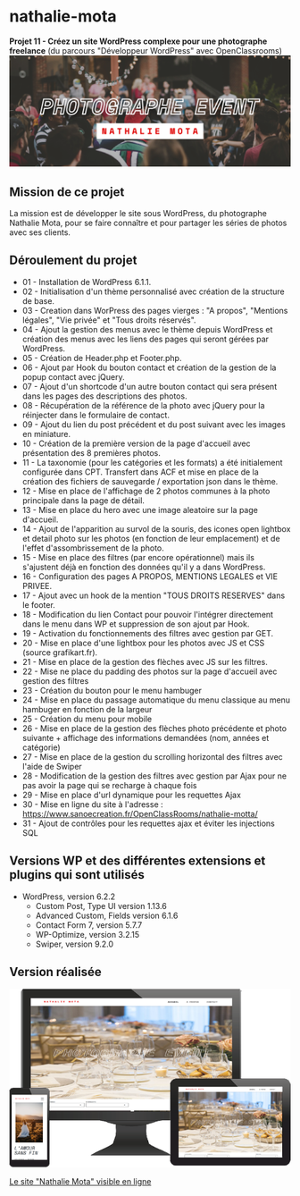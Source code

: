 # nathalie-mota

**Projet 11 - Créez un site WordPress complexe pour une photographe freelance** (du parcours "Développeur WordPress" avec OpenClassrooms)
![Nathalie Mota](./Banner-Nathalie-Motta.png)

## Mission de ce projet

La mission est de développer le site sous WordPress, du photographe Nathalie Mota, pour se faire connaître et pour partager les séries de photos avec ses clients.

## Déroulement du projet

- 01 - Installation de WordPress 6.1.1.
- 02 - Initialisation d'un thème personnalisé avec création de la structure de base.
- 03 - Creation dans WorPress des pages vierges : "A propos", "Mentions légales", "Vie privée" et "Tous droits réservés".
- 04 - Ajout la gestion des menus avec le thème depuis WordPress et création des menus avec les liens des pages qui seront gérées par WordPress.
- 05 - Création de Header.php et Footer.php.
- 06 - Ajout par Hook du bouton contact et création de la gestion de la popup contact avec jQuery.
- 07 - Ajout d'un shortcode d'un autre bouton contact qui sera présent dans les pages des descriptions des photos.
- 08 - Récupération de la référence de la photo avec jQuery pour la réinjecter dans le formulaire de contact.
- 09 - Ajout du lien du post précédent et du post suivant avec les images en miniature.
- 10 - Création de la première version de la page d'accueil avec présentation des 8 premières photos.
- 11 - La taxonomie (pour les catégories et les formats) a été initialement configurée dans CPT. Transfert dans ACF et mise en place de la création des fichiers de sauvegarde / exportation json dans le thème.
- 12 - Mise en place de l'affichage de 2 photos communes à la photo principale dans la page de détail.
- 13 - Mise en place du hero avec une image aleatoire sur la page d'accueil.
- 14 - Ajout de l'apparition au survol de la souris, des icones open lightbox et detail photo sur les photos (en fonction de leur emplacement) et de l'effet d'assombrissement de la photo.
- 15 - Mise en place des filtres (par encore opérationnel) mais ils s'ajustent déjà en fonction des données qu'il y a dans WordPress.
- 16 - Configuration des pages A PROPOS, MENTIONS LEGALES et VIE PRIVEE.
- 17 - Ajout avec un hook de la mention "TOUS DROITS RESERVES" dans le footer.
- 18 - Modification du lien Contact pour pouvoir l'intégrer directement dans le menu dans WP et suppression de son ajout par Hook.
- 19 - Activation du fonctionnements des filtres avec gestion par GET.
- 20 - Mise en place d'une lightbox pour les photos avec JS et CSS (source grafikart.fr).
- 21 - Mise en place de la gestion des flèches avec JS sur les filtres.
- 22 - Mise ne place du padding des photos sur la page d'accueil avec gestion des filtres
- 23 - Création du bouton pour le menu hambuger
- 24 - Mise en place du passage automatique du menu classique au menu hambuger en fonction de la largeur
- 25 - Création du menu pour mobile
- 26 - Mise en place de la gestion des flèches photo précédente et photo suivante + affichage des informations demandées (nom, années et catégorie)
- 27 - Mise en place de la gestion du scrolling horizontal des filtres avec l'aide de Swiper
- 28 - Modification de la gestion des filtres avec gestion par Ajax pour ne pas avoir la page qui se recharge à chaque fois
- 29 - Mise en place d'url dynamique pour les requettes Ajax
- 30 - Mise en ligne du site à l'adresse : https://www.sanoecreation.fr/OpenClassRooms/nathalie-motta/
- 31 - Ajout de contrôles pour les requettes ajax et éviter les injections SQL

## Versions WP et des différentes extensions et plugins qui sont utilisés

- WordPress, version 6.2.2
  - Custom Post, Type UI version 1.13.6
  - Advanced Custom, Fields version 6.1.6
  - Contact Form 7, version 5.7.7
  - WP-Optimize, version 3.2.15
  - Swiper, version 9.2.0

## Version réalisée

![Nathalie Mota](./monitor-g9ceeb1f8d_640.png)

[Le site "Nathalie Mota" visible en ligne](https://nathalie-mota.stephane-mouron.fr/)
